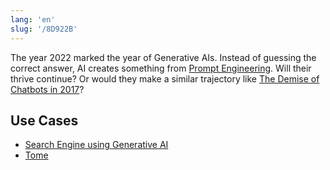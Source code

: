 ```yaml
---
lang: 'en'
slug: '/8D922B'
---
```


The year 2022 marked the year of Generative AIs.
Instead of guessing the correct answer, AI creates something from [Prompt Engineering](./../.././docs/pages/Prompt%20Engineering.md).
Will their thrive continue?
Or would they make a similar trajectory like [The Demise of Chatbots in 2017](./../.././docs/pages/The%20Demise%20of%20Chatbots%20in%202017.md)?

## Use Cases

- [Search Engine using Generative AI](./../.././docs/pages/Search%20Engine%20using%20Generative%20AI.md)
- [Tome](./../.././docs/pages/Tome.md)

<head>
  <html lang="en-US"/>
</head>

